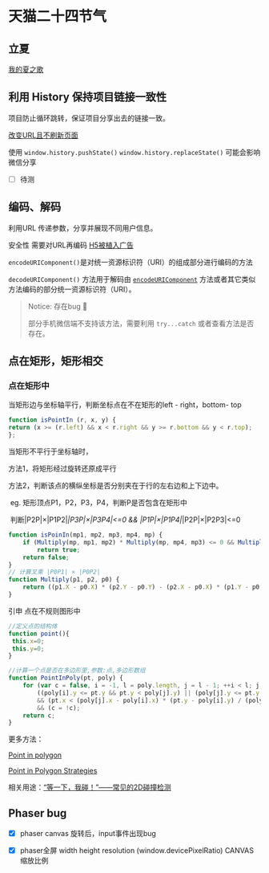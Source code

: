# 天猫二十四节气

## 立夏 
[我的夏之歌](https://tm24.lxustudio.cn/)



## 利用 History 保持项目链接一致性
项目防止循环跳转，保证项目分享出去的链接一致。

[改变URL且不刷新页面](https://github.com/Sanchez3/MyProject/issues/5)

使用  `window.history.pushState()`  `window.history.replaceState()` 可能会影响微信分享

- [ ] 待测



## 编码、解码

利用URL 传递参数，分享并展现不同用户信息。

安全性 需要对URL再编码 [H5被植入广告](https://github.com/Sanchez3/MyProject/tree/master/NBfuel#h5%E8%A2%AB%E6%A4%8D%E5%85%A5%E5%B9%BF%E5%91%8A)

`encodeURIComponent()`是对统一资源标识符（URI）的组成部分进行编码的方法

`decodeURIComponent()` 方法用于解码由 [`encodeURIComponent`](https://developer.mozilla.org/zh-CN/docs/Web/JavaScript/Reference/Global_Objects/encodeURIComponent) 方法或者其它类似方法编码的部分统一资源标识符（URI）。

> Notice: 存在bug :bug:
>
> 部分手机微信端不支持该方法，需要利用 `try...catch` 或者查看方法是否存在。



## 点在矩形，矩形相交

### 点在矩形中

当矩形边与坐标轴平行，判断坐标点在不在矩形的left - right，bottom- top

```javascript
function isPointIn (r, x, y) {
return (x >= (r.left) && x < r.right && y >= r.bottom && y < r.top);
};
```
当矩形不平行于坐标轴时，

方法1，将矩形经过旋转还原成平行

方法2，判断该点的横纵坐标是否分别夹在于行的左右边和上下边中。

​	eg. 矩形顶点P1，P2，P3，P4，判断P是否包含在矩形中

​		判断|P2P|×|P1P2|*|P3P|×|P3P4|<=0  &&  |P1P|×|P1P4|*|P2P|×|P2P3|<=0

```javascript
function isPoinIn(mp1, mp2, mp3, mp4, mp) {
    if (Multiply(mp, mp1, mp2) * Multiply(mp, mp4, mp3) <= 0 && Multiply(mp, mp4, mp1) * Multiply(mp, mp3, mp2) <= 0)
        return true;
    return false;
}
// 计算叉乘 |P0P1| × |P0P2| 
function Multiply(p1, p2, p0) {
    return ((p1.X - p0.X) * (p2.Y - p0.Y) - (p2.X - p0.X) * (p1.Y - p0.Y));
}
```

引申 点在不规则图形中

```JavaScript
//定义点的结构体
function point(){
 this.x=0;
 this.y=0;
}

//计算一个点是否在多边形里,参数:点,多边形数组
function PointInPoly(pt, poly) { 
    for (var c = false, i = -1, l = poly.length, j = l - 1; ++i < l; j = i) 
        ((poly[i].y <= pt.y && pt.y < poly[j].y) || (poly[j].y <= pt.y && pt.y < poly[i].y)) 
        && (pt.x < (poly[j].x - poly[i].x) * (pt.y - poly[i].y) / (poly[j].y - poly[i].y) + poly[i].x) 
        && (c = !c); 
    return c; 
}
```

更多方法：

[Point in polygon](https://en.wikipedia.org/wiki/Point_in_polygon)

[Point in Polygon Strategies](http://erich.realtimerendering.com/ptinpoly/)



相关用途：[“等一下，我碰！”——常见的2D碰撞检测 ](https://github.com/JChehe/blog/issues/8)



## Phaser bug

- [x] phaser canvas 旋转后，input事件出现bug
- [x] phaser全屏 width height  resolution (window.devicePixelRatio) CANVAS缩放比例

